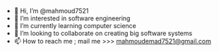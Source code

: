 - 👋 Hi, I’m @mahmoud7521
- 👀 I’m interested in software engineering
- 🌱 I’m currently learning computer science
- 💞️ I’m looking to collaborate on creating big software systems
- 📫 How to reach me ; mail me >>> mahmoudemad7521@gmail.com
